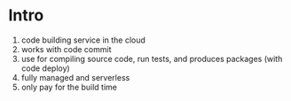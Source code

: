 # Intro
1. code building service in the cloud
1. works with code commit
1. use for compiling source code, run tests, and produces packages (with code deploy)
1. fully managed and serverless
1. only pay for the build time
